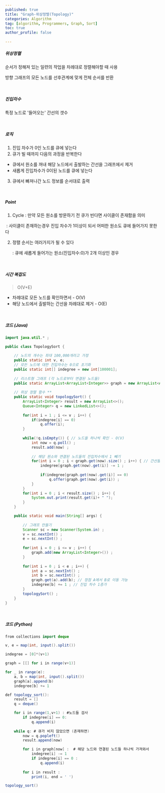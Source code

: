 ```yaml
---
published: true
title: "Graph-위상정렬(Topology)" 
categories: Algorithm 
tag: [algorithm, Programmers, Graph, Sort] 
toc: true
author_profile: false 
  
---
```




##### 위상정렬 

순서가 정해져 있는 일련의 작업을 차례대로 정렬해야할 때 사용 

방향 그래프의 모든 노드를 선후관계에 맞게 전체 순서를 반환

<br>



##### 진입차수 

특정 노드로 '들어오는' 간선의 갯수 

<br>



##### 로직

1. 진입 차수가 0인 노드를 큐에 넣는다 
2. 큐가 빌 때까지 다음의 과정을 반복한다 

* 큐에서 원소를 꺼내 해당 노드에서 출발하는 간선을 그래프에서 제거 
* 새롭게 진입차수가 0이된 노드를 큐에 넣는다 

3. 큐에서 빠져나간 노드 정보를 순서대로 출력

<br> 

##### Point  

1. Cycle : 만약 모든 원소를 방문하기 전 큐가 빈다면 사이클이 존재함을 의미 

​	: 사이클이 존재하는경우 진입 차수가 1이상이 되서 어떠한 원소도 큐에 들어가지 못한다

2. 정렬 순서는 여러가지가 될 수 있다 

   : 큐에 새롭게 들어가는 원소(진입차수:0)가 2개 이상인 경우 

<br>



##### 시간 복잡도 

> O(V+E)

* 차례대로 모든 노드를 확인하면서  - O(V)
* 해당 노드에서 출발하는 간선을 차례대로 제거 - O(E)

<br>



##### 코드 (Java)

```java
import java.util.* ; 

public class TopologySort {
	
	// 노드의 개수는 최대 100,000개라고 가정
    public static int v, e;
    // 모든 노드에 대한 진입차수는 0으로 초기화
    public static int[] indegree = new int[100001];
    
    // 리스트형 그래프 (각 노드로부터 연결된 노드들)
    public static ArrayList<ArrayList<Integer>> graph = new ArrayList<ArrayList<Integer>>(); 
    
    // 위상 정렬 함수 ** 
    public static void topologySort() {
    	ArrayList<Integer> result = new ArrayList<>(); 
    	Queue<Integer> q = new LinkedList<>(); 
    	
    	for(int i = 1 ; i <= v ; i++) {
    		if(indegree[i] == 0)
    			q.offer(i);
    	}
    	
    	while(!q.isEmpty()) { // 노드들 하나씩 확인 - O(V) 
    		int now = q.poll() ; 
    		result.add(now) ;
    		
    		// 해당 원소와 연결된 노드들의 진입차수에서 1 빼기
    		for(int i = 0 ; i < graph.get(now).size() ; i++) { // 간선들 하나씩 확인 - O(E)
    			indegree[graph.get(now).get(i)] -= 1 ;
    			
    			if(indegree[graph.get(now).get(i)] == 0)
    				q.offer(graph.get(now).get(i)) ; 
    		}
    	}
    	for(int i = 0 ; i < result.size() ; i++) {
    		System.out.print(result.get(i)+ " ");
    	}
    }

	public static void main(String[] args) {
		
		// 그래프 만들기 
		Scanner sc = new Scanner(System.in) ; 
		v = sc.nextInt() ; 
		e = sc.nextInt() ; 
		
		for(int i = 0 ; i <= v ; i++) {
			graph.add(new ArrayList<Integer>()) ; 
		}
		
		for(int i = 0 ; i < e ; i++) {
			int a = sc.nextInt() ; 
			int b = sc.nextInt() ; 
			graph.get(a).add(b); // 정점 A에서 B로 이동 가능 
			indegree[b] += 1 ; // 진입 차수 1증가 	
		}
		topologySort() ; 
	}
}
```

<br>



##### 코드 (Python)

```java
from collections import deque

v, e = map(int, input().split())

indegree = [0]*(v+1)

graph = [[] for i in range(v+1)]

for _ in range(e):
    a, b = map(int, input().split())
    graph[a].append(b) 
    indegree[b] += 1

def topology_sort():
    result = []
    q = deque() 

    for i in range(1,v+1) : #노드들 검사 
        if indegree[i] == 0:
            q.append(i)
    
    while q: # 큐가 비지 않았으면 (존재하면)
        now = q.popleft()
        result.append(now)

        for i in graph[now] :  # 해당 노드와 연결된 노드들 하나씩 가져와서 
            indegree[i] -= 1
            if indegree[i] == 0 : 
                q.append(i)
            
        for i in result : 
            print(i, end = ' ')

topology_sort()
```

<br> 

